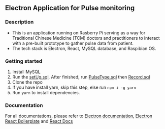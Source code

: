 ## Electron Application for Pulse monitoring

### Description

- This is an application running on Rasberry Pi serving as a way for Traditional Chinese Medicine (TCM) doctors and practitioners to interact with a pre-built prototype to gather pulse data from patient.
- The tech stack is Electron, React, MySQL database, and Raspibian OS.

### Getting started

1. Install MySQL
2. Run the [setUp.sql](https://github.com/joseph280996/Pulse-monitoring-desktop/blob/development/src/sql/setUp.sql). After finished, run [PulseType.sql](https://github.com/joseph280996/Pulse-monitoring-desktop/blob/development/src/sql/PulseType/PulseType.sql) then [Record.sql](https://github.com/joseph280996/Pulse-monitoring-desktop/blob/development/src/sql/Record/Record.sql)
3. Clone the repo
4. If you have install yarn, skip this step, else run `npm i -g yarn`
5. Run `yarn` to install dependencies.

### Documentation

For all documentations, please refer to [Electron documentation](https://www.electronjs.org/docs), [Electron React Boilerplate](https://electron-react-boilerplate.js.org/docs/installation) and [React Docs](https://reactjs.org/docs/getting-started.html)
